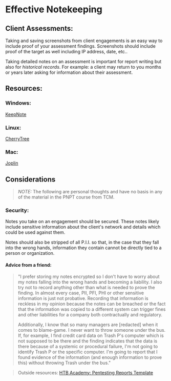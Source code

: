 # Effective Notekeeping

## Client Assessments:

Taking and saving screenshots from client engagements is an easy way to include proof of your assessment findings. Screenshots should include proof of the target as well including IP address, date, etc..

Taking detailed notes on an assessment is important for report writing but also for _historical records_. For example: a client may return to you months or years later asking for information about their assessment.

## Resources:

### Windows:

[KeepNote](https://keepnote.org/)

### Linux:

[CherryTree](https://www.giuspen.com/cherrytree)

### Mac:

[Joplin](https://github.com/laurent22/joplin)

## Considerations

>	*NOTE:* The following are personal thoughts and have no basis in any of the material in the PNPT course from TCM.

### Security:

Notes you take on an engagement should be secured. These notes likely include sensitive information about the client's network and details which could be used against them.

Notes should also be stripped of all P.I.I. so that, in the case that they fall into the wrong hands, information they contain cannot be directly tied to a person or organization.

#### Advice from a friend:

> "I prefer storing my notes encrypted so I don't have to worry about my notes falling into the wrong hands and becoming a liability. I also try not to record anything other than what is needed to prove the finding. In almost every case, PII, PFI, PHI or other sensitive information is just not probative. Recording that information is reckless in my opinion because the notes can be breached or the fact that the information was copied to a different system can trigger fines and other liabilities for a company both contractually and regulatory.
>
> Additionally, I know that so many managers are [redacted] when it comes to blame-game. I never want to throw someone under the bus. If, for example, I find credit card data on Trash P's computer which is not supposed to be there and the finding indicates that the data is there because of a systemic or procedural failure, I'm not going to identify Trash P or the specific computer. I'm going to report that I found evidence of the information (and enough information to prove this) without throwing Trash under the bus."


> Outside resources:
>     [HTB Academy: Pentesting Reports Template](https://www.hackthebox.com/blog/penetration-testing-reports-template-and-guide)
